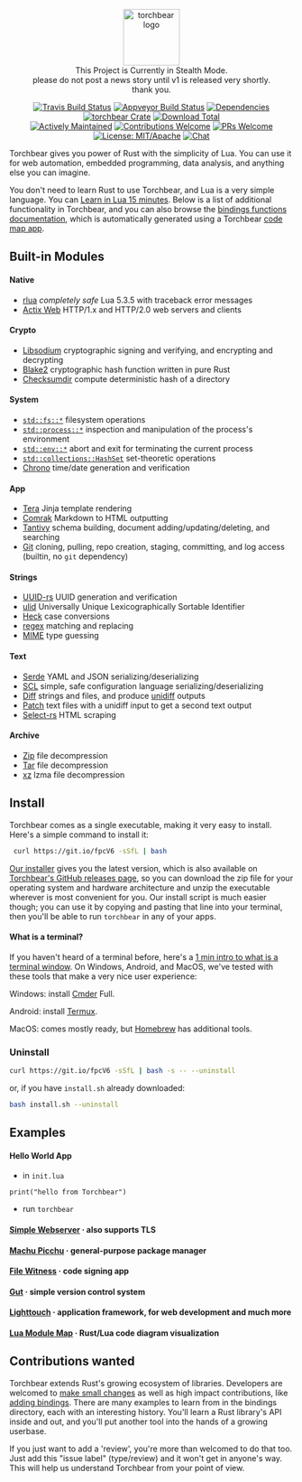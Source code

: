 <p align="center"><img width="100" src="https://i.imgur.com/3GfOkqo.png" alt="torchbear logo"><br>This Project is Currently in Stealth Mode.<br>please do not post a news story until v1 is released very shortly.<br>thank you.</p>

<p align="center">
  <a href="https://www.travis-ci.com/foundpatterns/torchbear"><img src="https://travis-ci.com/foundpatterns/torchbear.svg?branch=master" alt="Travis Build Status"></a>
  <a href="https://ci.appveyor.com/project/mitchtbaum/torchbear"><img src="https://ci.appveyor.com/api/projects/status/mg6e0p7s5v7j61ja?svg=true" alt="Appveyor Build Status"></a>
  <a href="https://deps.rs/crate/torchbear"><img src="https://deps.rs/repo/github/foundpatterns/torchbear/status.svg" alt="Dependencies"></a>
  <a href="https://crates.io/crates/torchbear"><img src="https://img.shields.io/crates/v/torchbear.svg" alt="torchbear Crate"></a>
  <a href="https://github.com/foundpatterns/torchbear/releases"><img src="https://img.shields.io/github/downloads/foundpatterns/torchbear/total.svg" alt="Download Total"></a>
  <br>
  <a href="https://github.com/rust-lang/crates.io/issues/704"><img src="https://img.shields.io/badge/maintenance-actively--developed-brightgreen.svg" alt="Actively Maintained"></a>
  <a href="https://opensource.com/life/16/1/8-ways-contribute-open-source-without-writing-code"><img src="https://img.shields.io/badge/contributions-welcome-brightgreen.svg?style=" alt="Contributions Welcome"></a>
  <a href="https://akrabat.com/the-beginners-guide-to-contributing-to-a-github-project/#to-sum-up"><img src="https://img.shields.io/badge/PRs-welcome-brightgreen.svg" alt="PRs Welcome"></a>
  <a href="https://en.wikipedia.org/wiki/List_of_parties_to_international_copyright_agreements"><img src="https://img.shields.io/badge/License-MIT%2FApache2-blue.svg" alt="License: MIT/Apache"></a>
  <a href="https://discord.gg/b6MY7dG"><img src="https://img.shields.io/badge/chat-on%20discord-7289da.svg" alt="Chat"></a>
</p>

Torchbear gives you power of Rust with the simplicity of Lua.  You can use it for web automation, embedded programming, data analysis, and anything else you can imagine.

You don't need to learn Rust to use Torchbear, and Lua is a very simple language.  You can [Learn in Lua 15 minutes](http://tylerneylon.com/a/learn-lua/).  Below is a list of additional functionality in Torchbear, and you can also browse the [bindings functions documentation](https://foundpatterns.github.io/torchbear-docs/index.html), which is automatically generated using a Torchbear [code map app](http://github.com/foundpatterns/lua-module-map).

## Built-in Modules

#### Native

* [rlua](https://github.com/kyren/rlua) *completely safe* Lua 5.3.5 with traceback error messages
* [Actix Web](https://github.com/actix/actix-web) HTTP/1.x and HTTP/2.0 web servers and clients

#### Crypto
* [Libsodium](https://github.com/maidsafe/rust_sodium) cryptographic signing and verifying, and encrypting and decrypting
* [Blake2](https://github.com/RustCrypto/hashes) cryptographic hash function written in pure Rust
* [Checksumdir](https://github.com/sh-zam/checksumdir) compute deterministic hash of a directory

#### System
* [`std::fs::*`](https://doc.rust-lang.org/std/fs/index.html) filesystem operations
* [`std::process::*`](https://doc.rust-lang.org/std/process/index.html) inspection and manipulation of the process's environment
* [`std::env::*`](https://doc.rust-lang.org/std/process/index.html) abort and exit for terminating the current process
* [`std::collections::HashSet`](https://doc.rust-lang.org/std/collections/struct.HashSet.html) set-theoretic operations
* [Chrono](https://github.com/chronotope/chrono) time/date generation and verification

#### App
* [Tera](https://github.com/Keats/tera) Jinja template rendering
* [Comrak](https://github.com/kivikakk/comrak) Markdown to HTML outputting
* [Tantivy](https://github.com/tantivy-search/tantivy) schema building, document adding/updating/deleting, and searching
* [Git](https://github.com/alexcrichton/git2-rs) cloning, pulling, repo creation, staging, committing, and log access (builtin, no `git` dependency)

#### Strings
* [UUID-rs](https://github.com/uuid-rs/uuid) UUID generation and verification
* [ulid](https://github.com/dylanhart/ulid-rs) Universally Unique Lexicographically Sortable Identifier
* [Heck](https://github.com/withoutboats/heck) case conversions
* [regex](https://github.com/rust-lang/regex) matching and replacing
* [MIME](https://github.com/abonander/mime_guess) type guessing

#### Text
* [Serde](https://github.com/serde-rs/serde) YAML and JSON serializing/deserializing
* [SCL](https://github.com/Keats/scl) simple, safe configuration language serializing/deserializing
* [Diff](https://github.com/foundpatterns/diff-rs) strings and files, and produce [unidiff](https://en.wikipedia.org/wiki/Diff#Unified_format) outputs 
* [Patch](https://github.com/foundpatterns/patch-rs) text files with a unidiff input to get a second text output
* [Select-rs](https://github.com/utkarshkukreti/select.rs) HTML scraping

#### Archive
* [Zip](https://github.com/mvdnes/zip-rs) file decompression
* [Tar](https://github.com/alexcrichton/tar-rs) file decompression
* [xz](https://github.com/alexcrichton/xz2-rs) lzma file decompression

## Install

Torchbear comes as a single executable, making it very easy to install.  Here's a simple command to install it:

```sh
 curl https://git.io/fpcV6 -sSfL | bash
```

[Our installer](https://github.com/foundpatterns/torchbear/blob/master/install.sh) gives you the latest version, which is also available on [Torchbear's GitHub releases page](https://github.com/foundpatterns/torchbear/releases), so you can download the zip file for your operating system and hardware architecture and unzip the executable wherever is most convenient for you.  Our install script is much easier though; you can use it by copying and pasting that line into your terminal, then you'll be able to run `torchbear` in any of your apps.

#### What is a terminal?

If you haven't heard of a terminal before, here's a [1 min intro to what is a terminal window](https://www.youtube.com/watch?v=zw7Nd67_aFw).  On Windows, Android, and MacOS, we've tested with these tools that make a very nice user experience:

Windows: install [Cmder](http://cmder.net/) Full.

Android: install [Termux](https://termux.com/).

MacOS: comes mostly ready, but [Homebrew](https://brew.sh/) has additional tools.

### Uninstall
```sh
curl https://git.io/fpcV6 -sSfL | bash -s -- --uninstall
```
or, if you have `install.sh` already downloaded:
```sh
bash install.sh --uninstall
```

## Examples

#### Hello World App

- in `init.lua`

`print("hello from Torchbear")`

- run `torchbear`

#### [Simple Webserver](https://github.com/foundpatterns/simple-webserver) · also supports TLS

#### [Machu Picchu](https://github.com/foundpatterns/machu-picchu) · general-purpose package manager

#### [File Witness](https://github.com/foundpatterns/file-witness) · code signing app

#### [Gut](https://github.com/foundpatterns/gut) · simple version control system

#### [Lighttouch](https://github.com/foundpatterns/lighttouch) · application framework, for web development and much more

#### [Lua Module Map](https://github.com/foundpatterns/lua-module-map) · Rust/Lua code diagram visualization

## Contributions wanted

Torchbear extends Rust's growing ecosystem of libraries. Developers are welcomed to [make small changes](https://github.com/foundpatterns/torchbear/issues?q=is%3Aopen+is%3Aissue+label%3Asize%2F0.25) as well as high impact contributions, like [adding bindings](https://github.com/foundpatterns/torchbear/labels/feature%2Fbindings).  There are many examples to learn from in the bindings directory, each with an interesting history.  You'll learn a Rust library's API inside and out, and you'll put another tool into the hands of a growing userbase.

If you just want to add a 'review', you're more than welcomed to do that too.  Just add this "issue label" (type/review) and it won't get in anyone's way.  This will help us understand Torchbear from your point of view.
